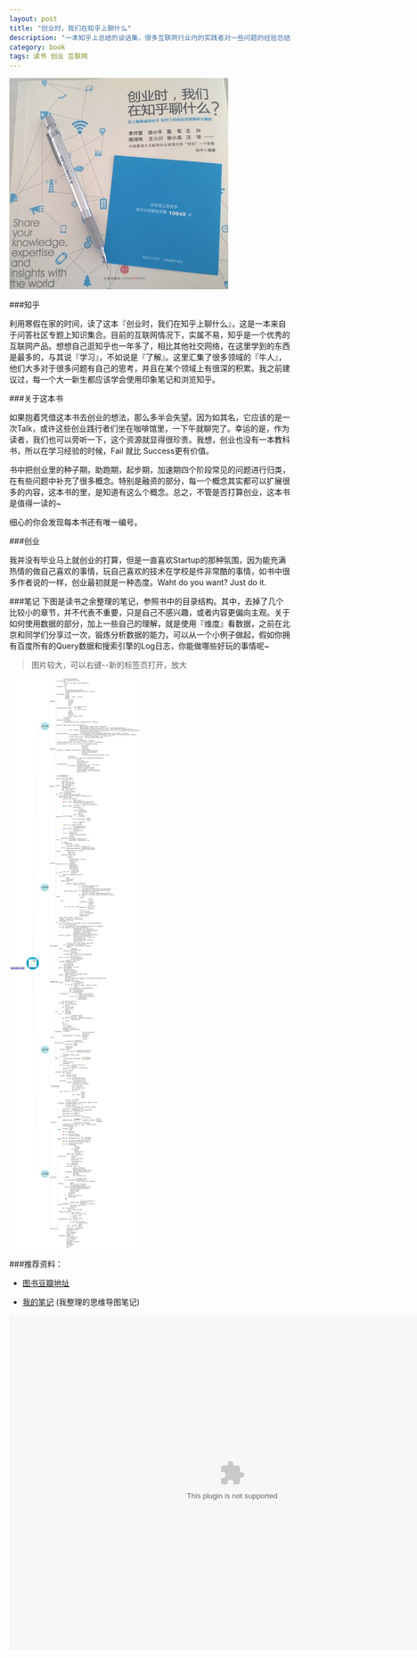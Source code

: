 ```yaml
---
layout: post
title: "创业时，我们在知乎上聊什么"
description: "一本知乎上总结的谈话集，很多互联网行业内的实践者对一些问题的经验总结，对于学生来讲是一部开阔自己视野的好书"
category: book
tags: 读书 创业 互联网
---
```


<img src="/assets/images/2014/zhihu_cover.jpg">


###知乎

利用寒假在家的时间，读了这本『创业时，我们在知乎上聊什么』，这是一本来自于问答社区专题上知识集合。目前的互联网情况下，实属不易，知乎是一个优秀的互联网产品。想想自己逛知乎也一年多了，相比其他社交网络，在这里学到的东西是最多的，与其说『学习』，不如说是『了解』。这里汇集了很多领域的『牛人』，他们大多对于很多问题有自己的思考，并且在某个领域上有很深的积累。我之前建议过，每一个大一新生都应该学会使用印象笔记和浏览知乎。

###关于这本书

如果抱着凭借这本书去创业的想法，那么多半会失望。因为如其名，它应该的是一次Talk，或许这些创业践行者们坐在咖啡馆里，一下午就聊完了。幸运的是，作为读者，我们也可以旁听一下，这个资源就显得很珍贵。我想，创业也没有一本教科书，所以在学习经验的时候，Fail 就比 Success更有价值。

书中把创业里的种子期，助跑期，起步期，加速期四个阶段常见的问题进行归类，在有些问题中补充了很多概念。特别是融资的部分，每一个概念其实都可以扩展很多的内容，这本书的里，是知道有这么个概念。总之，不管是否打算创业，这本书是值得一读的~

细心的你会发现每本书还有唯一编号。




###创业

我并没有毕业马上就创业的打算，但是一直喜欢Startup的那种氛围，因为能充满热情的做自己喜欢的事情，玩自己喜欢的技术在学校是件非常酷的事情，如书中很多作者说的一样，创业最初就是一种态度。Waht do you want? Just do it.



###笔记
下图是读书之余整理的笔记，参照书中的目录结构。其中，去掉了几个比较小的章节，并不代表不重要，只是自己不感兴趣，或者内容更偏向主观。关于如何使用数据的部分，加上一些自己的理解，就是使用『维度』看数据，之前在北京和同学们分享过一次，锻炼分析数据的能力，可以从一个小例子做起，假如你拥有百度所有的Query数据和搜索引擎的Log日志，你能做哪些好玩的事情呢~


> 图片较大，可以右键--新的标签页打开，放大


<img src="/assets/images/2014/创业时，我们在知乎聊什么.png">



###推荐资料：

+ [图书豆瓣地址](http://book.douban.com/subject/25800616/)

+ [我的笔记](#) (我整理的思维导图笔记)

<OBJECT WIDTH="800" HEIGHT="600"><PARAM NAME=movie VALUE="/assets/videos/创业时，我们在知乎聊什么.swf"> 
<EMBED src="/assets/videos/创业时，我们在知乎聊什么.swf" WIDTH="800" HEIGHT="600" NAME="2" ALIGN=""></EMBED></OBJECT> 


